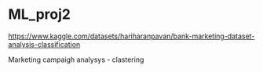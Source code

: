 # ML_proj2
https://www.kaggle.com/datasets/hariharanpavan/bank-marketing-dataset-analysis-classification

Marketing campaigh analysys - clastering
